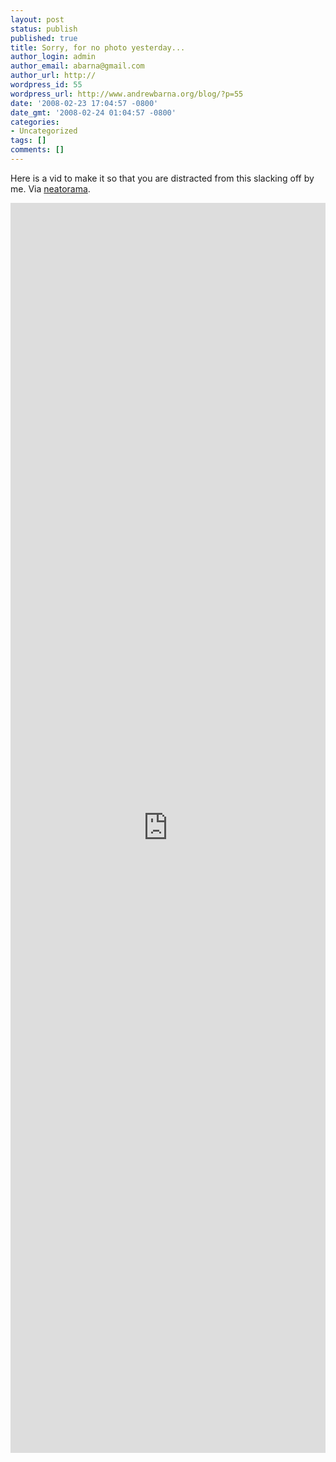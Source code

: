 ```yaml
---
layout: post
status: publish
published: true
title: Sorry, for no photo yesterday...
author_login: admin
author_email: abarna@gmail.com
author_url: http://
wordpress_id: 55
wordpress_url: http://www.andrewbarna.org/blog/?p=55
date: '2008-02-23 17:04:57 -0800'
date_gmt: '2008-02-24 01:04:57 -0800'
categories:
- Uncategorized
tags: []
comments: []
---
```

Here is a vid to make it so that you are distracted from this slacking off by me. Via [neatorama](https://www.neatorama.com).

<iframe style="height: 50vh" width="100%" src="https://www.youtube.com/embed/XngQJzAmVm8" frameborder="0" allow="accelerometer; autoplay; clipboard-write; encrypted-media; gyroscope; picture-in-picture" allowfullscreen></iframe>
